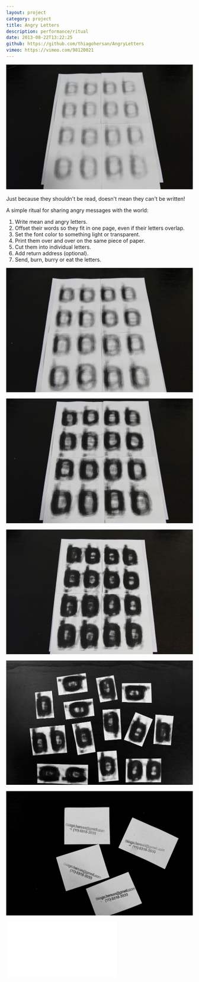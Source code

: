 ```yaml
---
layout: project
category: project
title: Angry Letters
description: performance/ritual
date: 2013-08-22T13:22:25
github: https://github.com/thiagohersan/AngryLetters
vimeo: https://vimeo.com/98120021
---
```

![](/images/projects/angry-letters/xIMG_0491.jpg)

Just because they shouldn't be read, doesn't mean they can't be written!

A simple ritual for sharing angry messages with the world:

1. Write mean and angry letters.
2. Offset their words so they fit in one page, even if their letters overlap.
3. Set the font color to something light or transparent.
4. Print them over and over on the same piece of paper.
5. Cut them into individual letters.
6. Add return address (optional).
7. Send, burn, burry or eat the letters.

![](/images/projects/angry-letters/xIMG_0493.jpg)

![](/images/projects/angry-letters/xIMG_0494.jpg)

![](/images/projects/angry-letters/xIMG_0498.jpg)

![](/images/projects/angry-letters/xIMG_0509.jpg)

![](/images/projects/angry-letters/xIMG_0515.jpg)

<div class="video-wrapper video-wrapper-16x9">
    <iframe src="//player.vimeo.com/video/98120021?byline=0&title=0&portrait=0" frameborder="0" webkitallowfullscreen mozallowfullscreen allowfullscreen></iframe>
</div>
